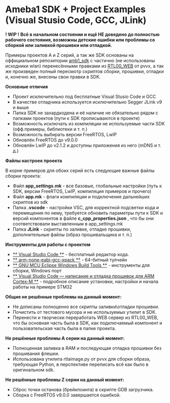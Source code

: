 # Ameba1 SDK + Project Examples (Visual Stusio Code, GCC, JLink)
**! WIP !**
**Всё в начальном состоянии и ещё НЕ доведено до полностью рабочего состояния, возможны детские ошибки или проблемы со сборкой или заливкой прошивки или отладкой.**

Примеры проектов A и Z серий, а так же SDK основаны на оффициальном репозитории [amb1_sdk](https://github.com/ambiot/amb1_sdk) с частично (не использованы исходники wlan) перенесёнными правками из [RTL00_WEB](https://github.com/pvvx/RTL00_WEB) от pvvx, а так же произведен полный пересмотр скриптов сборки, прошивки, отладки и, конечно же, внесены свои правки в SDK.

**Основные отличия**

* Проект исключительно под бесплатные Visual Stusio Code и GCC
* В качестве отладчика используется исключительно Segger JLink v9 и выше
* Папка SDK не захардкодена и её наличие не обязательно рядом с папками проектов (пути к SDK прописываются в проекте)
* Возможность исключать из компиляции не используемые части SDK (офф.примеры, библиотеки и т. п.)
* Возможность выбирать версии FreeRTOS, LwIP
* Обновлён FreeRTOS до v9.0.0
* Обновлён LwIP до v2.1.2 и доступны приложения из него (mDNS и т. д.)

**Файлы настроек проекта**

В корне примеров для обоих серий есть следующие важные файлы сборки проекта:

* Файл **app_settings.mk** - все базовые, глобальные настройки (путь к SDK, версии FreeRTOS, LwIP, компиляция примеров и прочего)
* Файл **app.mk** - флаги компиляции и подключение дальнейших скриптов из sdk
* Папка **.vscode** - настройки VSC, для корректной подсветки кода и перемещения по нему, требуется обновить параметры пути к SDK и версий компонентов в файле **c_cpp_properties.json** , что бы они соответствовали выставленным в app_settings.mk
* Папка **JLink** - скрипты по заливке, отладке прошивки, дополнительные файлы (образ прошивальщика и т. п.)

**Инструменты для работы с проектом**

* [** Visual Studio Code **](https://code.visualstudio.com/) - бесплатный редактор кода.
* [** arm-none-eabi-gcc-xpack **](https://github.com/xpack-dev-tools/arm-none-eabi-gcc-xpack) - 64-битный тулчейн
* [** GNU MCU Eclipse Windows Build Tools **](https://github.com/gnu-mcu-eclipse/windows-build-tools/releases) - инструменты для сборки, Windows порт
* [** Visual Studio Code — написание и отладка прошивок для ARM Cortex-M **](https://adelectronics.ru/2019/04/22/visual-studio-code-%D0%BD%D0%B0%D0%BF%D0%B8%D1%81%D0%B0%D0%BD%D0%B8%D0%B5-%D0%B8-%D0%BE%D1%82%D0%BB%D0%B0%D0%B4%D0%BA%D0%B0-%D0%BF%D1%80%D0%BE%D1%88%D0%B8%D0%B2%D0%BE%D0%BA-%D0%B4%D0%BB%D1%8F-arm-co/) - подробное описание установки, настройки и начала работы на примере STM32

**Общие не решённые проблемы на данный момент:**

* Не дописаны полноценно все скрипты заливки\отладки прошивки.
* Почистить от тестового мусора и не используемых утилит в SDK.
* Перенести и творчески переработать WEB сервер из RTL00_WEB, что бы основная часть была в SDK, как подключаемый компонент и пользовательская часть была в папке проекта.

**Не решённые проблемы A серии на данный момент:**

* Полноценная заливка в RAM и последующая отладка прошивки без прошивания флешки.
* Использована утилита rtlaimage.py от pvvx для сборки образа, требующая Python, в перспективе переписать всё как было в оригинальном sdk.

**Не решённые проблемы Z серии на данный момент:**

* Сброс точки останова (брейкпоинта) в скрипте GDB загрузчика.
* Сборка с FreeRTOS v9.0.0 завершается ошибкой.
